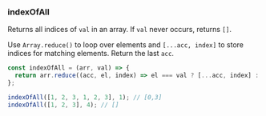 ### indexOfAll

Returns all indices of `val` in an array. If `val` never occurs, returns `[]`.

Use `Array.reduce()` to loop over elements and `[...acc, index]` to store indices for matching elements.
Return the last `acc`.

```js
const indexOfAll = (arr, val) => {
  return arr.reduce((acc, el, index) => el === val ? [...acc, index] : acc, []);
};
```

```js
indexOfAll([1, 2, 3, 1, 2, 3], 1); // [0,3]
indexOfAll([1, 2, 3], 4); // []
```
